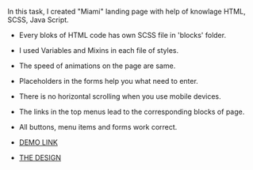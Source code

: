 In this task, I created "Miami" landing page with help of knowlage HTML, SCSS, Java Script.
- Every bloks of HTML code has own SCSS file in 'blocks' folder.
- I used Variables and Mixins in each file of styles.
- The speed of animations on the page are same.
- Placeholders in the forms help you what need to enter.
- There is no horizontal scrolling when you use mobile devices.
- The links in the top menus lead to the corresponding blocks of page.
- All buttons, menu items and forms work correct.

- [DEMO LINK](https://M-Grisha.github.io/layout_miami/) 

- [THE DESIGN](https://www.figma.com/file/nHz8bflIwJaWP3P99vKTH5/miami_home_new?node-id=16033%3A121) 
